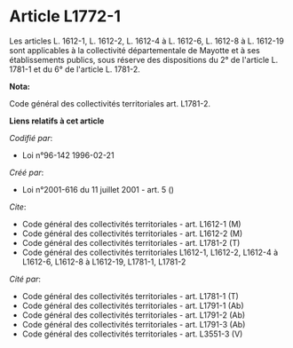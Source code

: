 # Article L1772-1

Les articles L. 1612-1, L. 1612-2, L. 1612-4 à L. 1612-6, L. 1612-8 à L. 1612-19 sont applicables à la collectivité
départementale de Mayotte et à ses établissements publics, sous réserve des dispositions du 2° de l'article L. 1781-1 et du
6° de l'article L. 1781-2.

**Nota:**

Code général des collectivités territoriales art. L1781-2.

**Liens relatifs à cet article**

_Codifié par_:

  - Loi n°96-142 1996-02-21

_Créé par_:

  - Loi n°2001-616 du 11 juillet 2001 - art. 5 ()

_Cite_:

  - Code général des collectivités territoriales - art. L1612-1 (M)
  - Code général des collectivités territoriales - art. L1612-2 (M)
  - Code général des collectivités territoriales - art. L1781-2 (T)
  - Code général des collectivités territoriales L1612-1, L1612-2, L1612-4 à L1612-6, L1612-8 à L1612-19, L1781-1, L1781-2

_Cité par_:

  - Code général des collectivités territoriales - art. L1781-1 (T)
  - Code général des collectivités territoriales - art. L1791-1 (Ab)
  - Code général des collectivités territoriales - art. L1791-2 (Ab)
  - Code général des collectivités territoriales - art. L1791-3 (Ab)
  - Code général des collectivités territoriales - art. L3551-3 (V)

